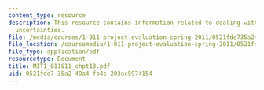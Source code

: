 ```yaml
---
content_type: resource
description: This resource contains information related to dealing with risks and
  uncertainties.
file: /media/courses/1-011-project-evaluation-spring-2011/0521fde735a249a4fb4c203ac5974154_MIT1_011S11_chpt13.pdf
file_location: /coursemedia/1-011-project-evaluation-spring-2011/0521fde735a249a4fb4c203ac5974154_MIT1_011S11_chpt13.pdf
file_type: application/pdf
resourcetype: Document
title: MIT1_011S11_chpt13.pdf
uid: 0521fde7-35a2-49a4-fb4c-203ac5974154
---
```

